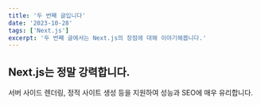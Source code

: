 ```yaml
---
title: '두 번째 글입니다'
date: '2023-10-28'
tags: ['Next.js']
excerpt: '두 번째 글에서는 Next.js의 장점에 대해 이야기해봅니다.'
---
```


## Next.js는 정말 강력합니다.

서버 사이드 렌더링, 정적 사이트 생성 등을 지원하여 성능과 SEO에 매우 유리합니다.
